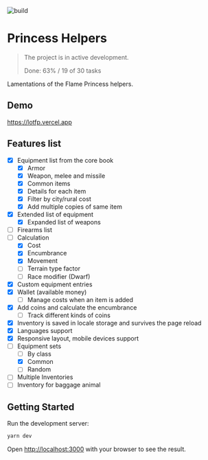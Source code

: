![build](https://github.com/8kto/ttrpg-lotfp-helpers/actions/workflows/main.yml/badge.svg)

# Princess Helpers

<!-- For PROGRESS update, run yarn update-readme-stats -->

> The project is in active development.
>
> Done: <!--PROGRESS--> 63% / 19 of 30 tasks <!--/PROGRESS-->

Lamentations of the Flame Princess helpers.

## Demo

https://lotfp.vercel.app

## Features list

- [x] Equipment list from the core book
  - [x] Armor
  - [x] Weapon, melee and missile
  - [x] Common items
  - [x] Details for each item
  - [x] Filter by city/rural cost
  - [x] Add multiple copies of same item
- [x] Extended list of equipment
  - [x] Expanded list of weapons
- [ ] Firearms list
- [ ] Calculation
  - [x] Cost
  - [x] Encumbrance
  - [x] Movement
  - [ ] Terrain type factor
  - [ ] Race modifier (Dwarf)
- [x] Custom equipment entries
- [x] Wallet (available money)
  - [ ] Manage costs when an item is added
- [x] Add coins and calculate the encumbrance
  - [ ] Track different kinds of coins
- [x] Inventory is saved in locale storage and survives the page reload
- [x] Languages support
- [x] Responsive layout, mobile devices support
- [ ] Equipment sets
  - [ ] By class
  - [x] Common
  - [ ] Random
- [ ] Multiple Inventories
- [ ] Inventory for baggage animal

## Getting Started

Run the development server:

```bash
yarn dev
```

Open [http://localhost:3000](http://localhost:3000) with your browser to see the result.
